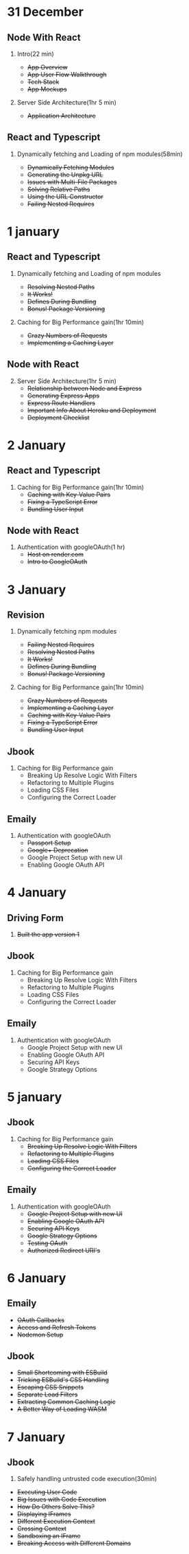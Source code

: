 # 31 December

## Node With React

1. Intro(22 min)
   - ~~App Overview~~
   - ~~App User Flow Walkthrough~~
   - ~~Tech Stack~~
   - ~~App Mockups~~
2. Server Side Architecture(1hr 5 min)

   - ~~Application Architecture~~

## React and Typescript

1. Dynamically fetching and Loading of npm modules(58min)

   - ~~Dynamically Fetching Modules~~
   - ~~Generating the Unpkg URL~~
   - ~~Issues with Multi-File Packages~~
   - ~~Solving Relative Paths~~
   - ~~Using the URL Constructor~~
   - ~~Failing Nested Requires~~

# 1 january

## React and Typescript

1. Dynamically fetching and Loading of npm modules

   - ~~Resolving Nested Paths~~
   - ~~It Works!~~
   - ~~Defines During Bundling~~
   - ~~Bonus! Package Versioning~~

2. Caching for Big Performance gain(1hr 10min)

   - ~~Crazy Numbers of Requests~~
   - ~~Implementing a Caching Layer~~

## Node with React

2. Server Side Architecture(1hr 5 min)
   - ~~Relationship between Node and Express~~
   - ~~Generating Express Apps~~
   - ~~Express Route Handlers~~
   - ~~Important Info About Heroku and Deployment~~
   - ~~Deployment Checklist~~

# 2 January

## React and Typescript

1. Caching for Big Performance gain(1hr 10min)
   - ~~Caching with Key-Value Pairs~~
   - ~~Fixing a TypeScript Error~~
   - ~~Bundling User Input~~

## Node with React

1. Authentication with googleOAuth(1 hr)
   - ~~Host on render.com~~
   - ~~Intro to GoogleOAuth~~

# 3 January

## Revision

1. Dynamically fetching npm modules

   - ~~Failing Nested Requires~~
   - ~~Resolving Nested Paths~~
   - ~~It Works!~~
   - ~~Defines During Bundling~~
   - ~~Bonus! Package Versioning~~

2. Caching for Big Performance gain(1hr 10min)
   - ~~Crazy Numbers of Requests~~
   - ~~Implementing a Caching Layer~~
   - ~~Caching with Key-Value Pairs~~
   - ~~Fixing a TypeScript Error~~
   - ~~Bundling User Input~~

## Jbook

1. Caching for Big Performance gain
   - Breaking Up Resolve Logic With Filters
   - Refactoring to Multiple Plugins
   - Loading CSS Files
   - Configuring the Correct Loader

## Emaily

1. Authentication with googleOAuth
   - ~~Passport Setup~~
   - ~~Google+ Deprecation~~
   - Google Project Setup with new UI
   - Enabling Google OAuth API

# 4 January

## Driving Form

1. ~~Built the app version 1~~

## Jbook

1. Caching for Big Performance gain
   - Breaking Up Resolve Logic With Filters
   - Refactoring to Multiple Plugins
   - Loading CSS Files
   - Configuring the Correct Loader

## Emaily

1. Authentication with googleOAuth
   - Google Project Setup with new UI
   - Enabling Google OAuth API
   - Securing API Keys
   - Google Strategy Options

# 5 january

## Jbook

1. Caching for Big Performance gain
   - ~~Breaking Up Resolve Logic With Filters~~
   - ~~Refactoring to Multiple Plugins~~
   - ~~Loading CSS Files~~
   - ~~Configuring the Correct Loader~~

## Emaily

1. Authentication with googleOAuth
   - ~~Google Project Setup with new UI~~
   - ~~Enabling Google OAuth API~~
   - ~~Securing API Keys~~
   - ~~Google Strategy Options~~
   - ~~Testing OAuth~~
   - ~~Authorized Redirect URI's~~

# 6 January

## Emaily

- ~~OAuth Callbacks~~
- ~~Access and Refresh Tokens~~
- ~~Nodemon Setup~~

## Jbook

- ~~Small Shortcoming with ESBuild~~
- ~~Tricking ESBuild's CSS Handling~~
- ~~Escaping CSS Snippets~~
- ~~Separate Load Filters~~
- ~~Extracting Common Caching Logic~~
- ~~A Better Way of Loading WASM~~

# 7 January

## Jbook

1.  Safely handling untrusted code execution(30min)

- ~~Executing User Code~~
- ~~Big Issues with Code Execution~~
- ~~How Do Others Solve This?~~
- ~~Displaying IFrames~~
- ~~Different Execution Context~~
- ~~Crossing Context~~
- ~~Sandboxing an IFrame~~
- ~~Breaking Access with Different Domains~~
